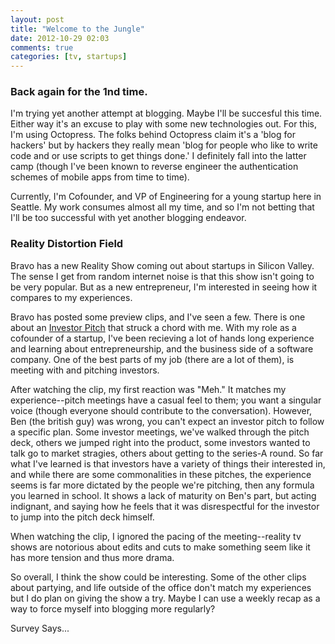 ```yaml
---
layout: post
title: "Welcome to the Jungle"
date: 2012-10-29 02:03
comments: true
categories: [tv, startups] 
---
```


### Back again for the 1nd time.
I'm trying yet another attempt at blogging. Maybe I'll be succesful this time. Either way it's an excuse to play with some new technologies out. For this, I'm using Octopress. The folks behind Octopress claim it's a 'blog for hackers' but by hackers they really mean 'blog for people who like to write code and or use scripts to get things done.' I definitely fall into the latter camp (though I've been known to reverse engineer the authentication schemes of mobile apps from time to time). 

Currently, I'm Cofounder, and VP of Engineering for a young startup here in Seattle. My work consumes almost all my time, and so I'm not betting that I'll be too successful with yet another blogging endeavor.

### Reality Distortion Field

Bravo has a new Reality Show coming out about startups in Silicon Valley. The sense I get from random internet noise is that this show isn't going to be very popular. But as a new entrepreneur, I'm interested in seeing how it compares to my experiences. 

Bravo has posted some preview clips, and I've seen a few. There is one about an [Investor Pitch](http://www.bravotv.com/start-ups-silicon-valley/season-1/videos/a-disrespectful-pitch) that struck a chord with me.  With my role as a cofounder of a startup, I've been recieving a lot of hands long experience and learning about entrepreneurship, and the business side of a software company. One of the best parts of my job (there are a lot of them), is meeting with and pitching investors.

After watching the clip, my first reaction was "Meh." It matches my experience--pitch meetings have a casual feel to them; you want a singular voice (though everyone should contribute to the conversation). However, Ben (the british guy) was wrong, you can't expect an investor pitch to follow a specific plan. Some investor meetings, we've walked through the pitch deck, others we jumped right into the product, some investors wanted to talk go to market stragies, others about getting to the series-A round. So far what I've learned is that investors have a variety of things their interested in, and while there are some commonalities in these pitches, the experience seems is far more dictated by the people we're pitching, then any formula you learned in school. It shows a lack of maturity on Ben's part, but acting indignant, and saying how he feels that it was disrespectful for the investor to jump into the pitch deck himself.

When watching the clip, I ignored the pacing of the meeting--reality tv shows are notorious about edits and cuts to make something seem like it has more tension and thus more drama. 

So overall, I think the show could be interesting. Some of the other clips about partying, and life outside of the office don't match my experiences but I do plan on giving the show a try. Maybe I can use a weekly recap as a way to force myself into blogging more regularly? 

Survey Says... 

